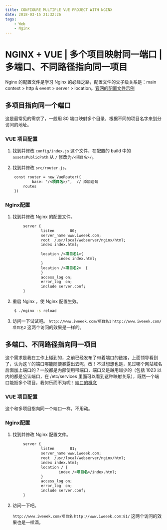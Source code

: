 ```yaml
---
title: CONFIGURE MULTIPLE VUE PROJECT WITH NGINX
date: 2018-03-15 21:32:26
tags: 
	- Web 
	- Nginx
---
```


# NGINX + VUE | 多个项目映射同一端口 | 多端口、不同路径指向同一项目


Nginx 的配置文件是学习 Nginx 的必经之路，配置文件的父子级关系是：main context \> http & event \> server \> location。[官网的配置文件示例](https://www.nginx.com/resources/wiki/start/topics/examples/full/)

## 多项目指向同一个端口

这是最常见的需求了，一般用 80 端口映射多个目录，根据不同的项目名字来划分访问的地址。

<!-- more -->

### VUE 项目配置
1. 找到并修改 `config/index.js` 这个文件，在配置的 build 中的 `assetsPublicPath` 从 `/` 修改为`/<项目名>/`。


2. 找到并修改 `src/router.js`。
```xml
	const router = new VueRouter({
		    base: "/<项目名>/",  // 添加这句
	    routes
	})
```

### Nginx配置
1. 找到并修改 Nginx 的配置文件。
```xml
		server {
		        listen       80;
		        server_name www.iweeek.com;
		        root  /usr/local/webserver/nginx/html;
		        index index.html;
		
		        location /<项目名1>{
		                index index.html;
		        }
		        location /<项目名2>  {
		        }
		        access_log on;
		        error_log  on;
		        include server.conf;
		}
```
2. 重启 Nginx ，使 Nginx 配置生效。
```bash
	$ ./nginx -s reload
```
3. 访问一下试试吧。
	`http://www.iweeek.com/项目名1`
	`http://www.iweeek.com/项目名2`
	这两个访问的效果是一样的。



## 多端口、不同路径指向同一项目

这个需求是我在工作上碰到的，之前已经发布了带着端口的链接，上面领导看到了，认为这丫的端口哪能随便暴露出去呢，改！不过想想也是，见过哪个网站域名后面加上端口的？一般都是内部使用带端口，端口又是越用越少的（包括 1023 以内的都是公认端口，在 /etc/services 里面可以看到这种映射关系），既然一个端口能抵多个项目，我何乐而不为呢！[端口的概念](http://www.cnblogs.com/kerrycode/p/5609010.html)

### VUE 项目配置

这个和多项目指向同一个端口一样，不用动。

### Nginx配置
1. 找到并修改 Nginx 配置文件。
```xml
		server {
		        listen       81;
		        server_name www.iweeek.com;
		        root  /usr/local/webserver/nginx/html;
		        index index.html;
		        location / {
		                index /<项目名>/index.html;
		        }
		        access_log on;
		        error_log  on;
		        include server.conf;
		}
```
2. 访问一下吧。

	`http://www.iweeek.com/项目名`
	`http://www.iweeek.com:81/` 
这两个访问的效果也是一样滴。


